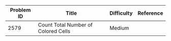 | Problem ID | Title | Difficulty | Reference
| --- | --- | --- | ---
| 2579 | Count Total Number of Colored Cells | Medium | 
